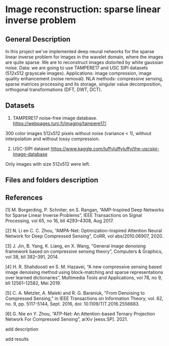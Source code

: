 # Image reconstruction: sparse linear inverse problem

## General Description

In this project we've implemented deep neural networks for the sparse linear inverse problem for images in the wavelet domain, where the images are quite sparse. We are to reconstruct images distorted by white gaussian noise.
Data: we are going to use TAMPERE17 and USC SIPI datasets (512х512 grayscale images).
Applications: image compression, image quality enhancement (noise removal).
NLA methods: compressive sensing, sparse matrices processing and its storage, singular value decomposition, orthogonal transformations (DFT, DWT, DCT). 

## Datasets

1) TAMPERE17 noise-free image database.
https://webpages.tuni.fi/imaging/tampere17/

300 color images 512x512 pixels without noise (variance < 1), without interpolation and without lossy compression.

2) USC-SIPI dataset
https://www.kaggle.com/luffyluffyluffy/the-uscsipi-image-database

Only images with size 512x512 were left.

## Files and folders description








## References

[1] M. Borgerding, P. Schniter, en S. Rangan, “AMP-Inspired Deep Networks for Sparse Linear Inverse Problems”, IEEE Transactions on Signal Processing, vol 65, no 16, bll 4293–4308, Aug 2017.

[2] N. Li en C. C. Zhou, “AMPA-Net: Optimization-Inspired Attention Neural Network for Deep Compressed Sensing”, CoRR, vol abs/2010.06907, 2020.

[3]  J. Jin, B. Yang, K. Liang, en X. Wang, “General image denoising framework based on compressive sensing theory”, Computers & Graphics, vol 38, bll 382–391, 2014.

[4] H. R. Shahdoosti en S. M. Hazavei, “A new compressive sensing based image denoising method using block-matching and sparse representations over learned dictionaries”, Multimedia Tools and Applications, vol 78, no 9, bll 12561–12582, Mei 2019.

[5] C. A. Metzler, A. Maleki and R. G. Baraniuk, "From Denoising to Compressed Sensing," in IEEE Transactions on Information Theory, vol. 62, no. 9, pp. 5117-5144, Sept. 2016, doi: 10.1109/TIT.2016.2556683.

[6] G. Nie en Y. Zhou, “ATP-Net: An Attention-based Ternary Projection Network For Compressed Sensing”, arXiv [eess.SP]. 2021.





add description 

add results

